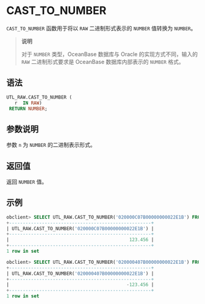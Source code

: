 # CAST_TO_NUMBER

`CAST_TO_NUMBER` 函数用于将以 `RAW` 二进制形式表示的 `NUMBER` 值转换为 `NUMBER`。 

>**说明**
>
>对于 `NUMBER` 类型，OceanBase 数据库与 Oracle 的实现方式不同，输入的 `RAW` 二进制形式要求是 OceanBase 数据库内部表示的 `NUMBER` 格式。

## 语法

```sql
UTL_RAW.CAST_TO_NUMBER (
   r  IN RAW) 
 RETURN NUMBER;
```

## 参数说明

参数 `n` 为 `NUMBER` 的二进制表示形式。

## 返回值

返回 `NUMBER` 值。

## 示例

```sql
obclient> SELECT UTL_RAW.CAST_TO_NUMBER('020000C07B00000000022E1B') FROM DUAL;
+----------------------------------------------------+
| UTL_RAW.CAST_TO_NUMBER('020000C07B00000000022E1B') |
+----------------------------------------------------+
|                                            123.456 |
+----------------------------------------------------+
1 row in set 

obclient> SELECT UTL_RAW.CAST_TO_NUMBER('020000407B00000000022E1B') FROM DUAL;
+----------------------------------------------------+
| UTL_RAW.CAST_TO_NUMBER('020000407B00000000022E1B') |
+----------------------------------------------------+
|                                           -123.456 |
+----------------------------------------------------+
1 row in set
```